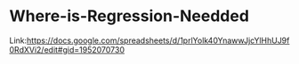 # Where-is-Regression-Needded
Link:https://docs.google.com/spreadsheets/d/1prlYolk40YnawwJjcYlHhUJ9f0RdXVi2/edit#gid=1952070730
